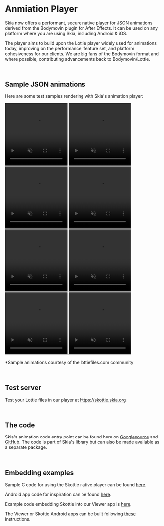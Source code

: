 Anmiation Player
================

Skia now offers a performant, secure native player for JSON animations derived
from the Bodymovin plugin for After Effects. It can be used on any platform
where you are using Skia, including Android & iOS.

The player aims to build upon the Lottie player widely used for animations
today, improving on the performance, feature set, and platform cohesiveness for
our clients. We are big fans of the Bodymovin format and where possible,
contributing advancements back to Bodymovin/Lottie.

<br>

Sample JSON animations
----------------------

Here are some test samples rendering with Skia's animation player:

<a href="https://skottie.skia.org/e6741dda67629da1f80c254dad3df865"> <video
id="video" muted="" autoplay="" title="lottie" loop=""
src="https://skottie.skia.org/_/i/e6741dda67629da1f80c254dad3df865" width="200"
height="200"> </video> </a> 
<a href="https://skottie.skia.org/ffea72cf6be48fa061671c124ed7789c"> <video
id="video" muted="" autoplay="" title="lottie" loop=""
src="https://skottie.skia.org/_/i/ffea72cf6be48fa061671c124ed7789c" width="200"
height="200"> </video> </a> 
<a href="https://skottie.skia.org/00e850cdbed7304985eaefe98a4e8a9c"> <video
id="video" muted="" autoplay="" title="lottie" loop=""
src="https://skottie.skia.org/_/i/00e850cdbed7304985eaefe98a4e8a9c" width="200"
height="200"> </video> </a> 
<a href="https://skottie.skia.org/e1aca009d5ebec9bd122b87b018bb673"> <video
id="video" muted="" autoplay="" title="lottie" loop=""
src="https://skottie.skia.org/_/i/e1aca009d5ebec9bd122b87b018bb673" width="200"
height="200"> </video> </a> 
<a href="https://skottie.skia.org/821fd79dd7437b97ba891e7a00970a06"> <video
id="video" muted="" autoplay="" title="lottie" loop=""
src="https://skottie.skia.org/_/i/821fd79dd7437b97ba891e7a00970a06" width="200"
height="200"> </video> </a> 
<a href="https://skottie.skia.org/ad63f250084685c96edd9b52ae2f436b"> <video
id="video" muted="" autoplay="" title="lottie" loop=""
src="https://skottie.skia.org/_/i/ad63f250084685c96edd9b52ae2f436b" width="200"
height="200"> </video> </a>
<a href="https://skottie.skia.org/40f78ddc751c16348a08e1d61d3e78b1"> <video
id="video" muted="" autoplay="" title="lottie" loop=""
src="https://skottie.skia.org/_/i/40f78ddc751c16348a08e1d61d3e78b1" width="200"
height="200"> </video> </a>
<a href="https://skottie.skia.org/fc42db7c75741437b5cb0e90b3febc65"> <video
id="video" muted="" autoplay="" title="lottie" loop=""
src="https://skottie.skia.org/_/i/fc42db7c75741437b5cb0e90b3febc65" width="200"
height="200"> </video> </a>

*Sample animations courtesy of the lottiefiles.com community

<br>

Test server
-----------

Test your Lottie files in our player at https://skottie.skia.org

<br>

The code
--------
Skia's animation code entry point can be found here on
[Googlesource](https://skia.googlesource.com/skia/+/master/modules/skottie/include/Skottie.h)
and [GitHub](https://github.com/google/skia/blob/master/modules/skottie/include/Skottie.h).
The code is part of Skia's library but can also be made available as a separate
package.

<br>

Embedding examples
------------------
Sample C code for using the Skottie native player can be found
[here](https://github.com/google/skia/blob/master/modules/skottie/src/SkottieTool.cpp).

Android app code for inspiration can be found 
[here](https://github.com/google/skia/tree/master/platform_tools/android/apps/skottie).

Example code embedding Skottie into our Viewer app is
[here](https://github.com/google/skia/blob/master/tools/viewer/SkottieSlide.cpp).

The Viewer or Skottie Android apps can be built following [these](https://skia.org/user/sample/viewer)
instructions.
